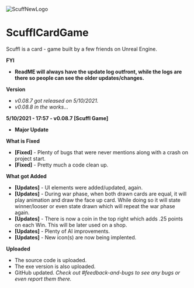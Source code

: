 ![ScuffNewLogo](https://user-images.githubusercontent.com/83662366/117551702-629a1900-b015-11eb-8843-374b1dd974b4.png)
# ScufflCardGame
Scuffl is a card - game built by a few friends on Unreal Engine.

**FYI**
- **ReadME will always have the update log outfront, while the logs are there so people can see the older updates/changes.**

**Version**
- *v0.08.7 got released on 5/10/2021.*
- *v0.08.8 in the works...*

**5/10/2021 - 17:57 - v0.08.7 [Scuffl Game]**
- **Major Update**

**What is Fixed**
- **[Fixed]** - Plenty of bugs that were never mentions along with a crash on project start.
- **[Fixed]** - Pretty much a code clean up.

**What got Added**
- **[Updates]** - UI elements were added/updated, again.
- **[Updates]** - During war phase, when both drawn cards are equal, it will play animation and draw the face up card. While doing so it will state winner/looser or even state drawn which will repeat the war phase again.
- **[Updates]** - There is now a coin in the top right which adds .25 points on each Win. This will be later used on a shop.
- **[Updates]** - Plenty of AI improvements. 
- **[Updates]** - New icon(s) are now being implented.

**Uploaded**
- The source code is uploaded. 
- The exe version is also uploaded.
- GitHub updated.
*Check out #feedback-and-bugs to see any bugs or even report them there.*
